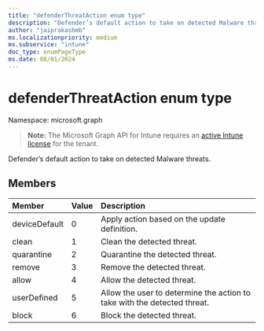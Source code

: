 ```yaml
---
title: "defenderThreatAction enum type"
description: "Defender’s default action to take on detected Malware threats."
author: "jaiprakashmb"
ms.localizationpriority: medium
ms.subservice: "intune"
doc_type: enumPageType
ms.date: 08/01/2024
---
```


# defenderThreatAction enum type

Namespace: microsoft.graph

> **Note:** The Microsoft Graph API for Intune requires an [active Intune license](https://go.microsoft.com/fwlink/?linkid=839381) for the tenant.

Defender’s default action to take on detected Malware threats.

## Members
|Member|Value|Description|
|:---|:---|:---|
|deviceDefault|0|Apply action based on the update definition.|
|clean|1|Clean the detected threat.|
|quarantine|2|Quarantine the detected threat.|
|remove|3|Remove the detected threat.|
|allow|4|Allow the detected threat.|
|userDefined|5|Allow the user to determine the action to take with the detected threat.|
|block|6|Block the detected threat.|
